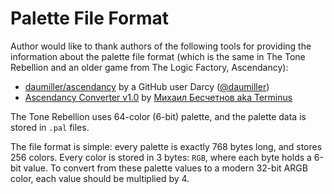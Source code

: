 ﻿Palette File Format
===================

Author would like to thank authors of the following tools for providing the information about the palette file format (which is the same in The Tone Rebellion and an older game from The Logic Factory, Ascendancy):

- [daumiller/ascendancy][daumiller.ascendancy] by a GitHub user Darcy ([@daumiller][daumiller])
- [Ascendancy Converter v1.0][ascendancy-converter] by [Михаил Бесчетнов aka Terminus][extractor.ru]

The Tone Rebellion uses 64-color (6-bit) palette, and the palette data is stored in `.pal` files.

The file format is simple: every palette is exactly 768 bytes long, and stores 256 colors. Every color is stored in 3 bytes: `RGB`, where each byte holds a 6-bit value. To convert from these palette values to a modern 32-bit ARGB color, each value should be multiplied by 4.

[ascendancy-converter]: https://www.extractor.ru/files/051b8c7c6155fef1460fab189f7edb68/
[daumiller.ascendancy]: https://github.com/daumiller/ascendancy
[daumiller]: https://github.com/daumiller
[extractor.ru]: http://www.extractor.ru/
